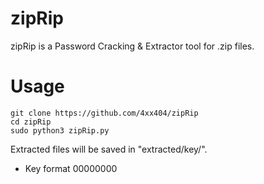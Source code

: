 # zipRip  
zipRip is a Password Cracking & Extractor tool for .zip files.  

# Usage  
```
git clone https://github.com/4xx404/zipRip
cd zipRip
sudo python3 zipRip.py
```
  
Extracted files will be saved in "extracted/key/".  
* Key format 00000000
